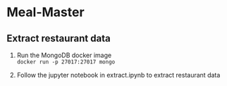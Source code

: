 # Meal-Master

## Extract restaurant data

1. Run the MongoDB docker image  
`docker run -p 27017:27017 mongo`

2. Follow the jupyter notebook in extract.ipynb to extract restaurant data